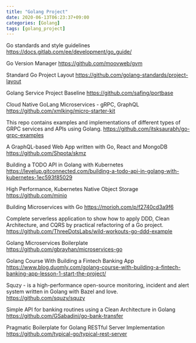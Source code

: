 ```yaml
---
title: "Golang Project"
date: 2020-06-13T06:23:37+09:00
categories: [Golang]
tags: [golang_project]
---
```

Go standards and style guidelines
 https://docs.gitlab.com/ee/development/go_guide/
 
Go Version Manager
 https://github.com/moovweb/gvm
 
Standard Go Project Layout
 https://github.com/golang-standards/project-layout

Golang Service Project Baseline
 https://github.com/safing/portbase

Cloud Native GoLang Microservices - gRPC, GraphQL
 https://github.com/xmlking/micro-starter-kit

This repo contains examples and implementations of different types of GRPC services and APIs using Golang.
 https://github.com/itsksaurabh/go-grpc-examples

A GraphQL-based Web App written with Go, React and MongoDB
 https://github.com/Shpota/skmz

Building a TODO API in Golang with Kubernetes
 https://levelup.gitconnected.com/building-a-todo-api-in-golang-with-kubernetes-1ec593f85029

High Performance, Kubernetes Native Object Storage
 https://github.com/minio

Building Microservices with Go
 https://morioh.com/p/f2740cd3a9f6

Complete serverless application to show how to apply DDD, Clean Architecture, and CQRS by practical refactoring of a Go project.
 https://github.com/ThreeDotsLabs/wild-workouts-go-ddd-example

Golang Microservices Boilerplate
 https://github.com/gbrayhan/microservices-go

Golang Course With Building a Fintech Banking App
 https://www.blog.duomly.com/golang-course-with-building-a-fintech-banking-app-lesson-1-start-the-project/

Squzy - is a high-performance open-source monitoring, incident and alert system written in Golang with Bazel and love.
 https://github.com/squzy/squzy

Simple API for banking routines using a Clean Architecture in Golang
 https://github.com/GSabadini/go-bank-transfer

Pragmatic Boilerplate for Golang RESTful Server Implementation
 https://github.com/typical-go/typical-rest-server